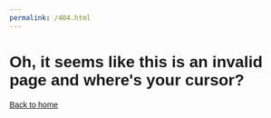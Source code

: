 ```yaml
---
permalink: /404.html
--- 
```

<html lang="{{ site.lang | default: "en-US" }}">
  <head>
    <meta charset="UTF-8">
    <meta name="viewport" content="width=device-width, initial-scale=1.0">
    <title>Error</title>
    </head>
  <body style="cursor=none">
    <h1 style="font-family:arial">Oh, it seems like this is an invalid page and where's your cursor?</h1>
<p style="font-family:arial"><a href="https://dynosawr.github.io">Back to home</a></p>
  </body>
 </html>
